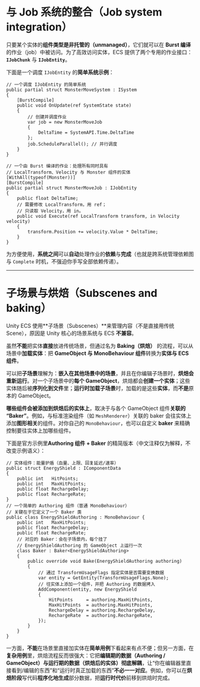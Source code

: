 # 与 Job 系统的整合（Job system integration）

只要某个实体的**组件类型是非托管的（unmanaged）**，它们就可以在 **Burst 编译**的作业（job）中被访问。为了高效访问实体，ECS 提供了两个专用的作业接口：**`IJobChunk`** 与 **`IJobEntity`**。

下面是一个调度 `IJobEntity` 的**简单系统示例**：

```
// 一个调度 IJobEntity 的简单系统 
public partial struct MonsterMoveSystem : ISystem 
{
	[BurstCompile]
	public void OnUpdate(ref SystemState state)     
	{         
		// 创建并调度作业         
		var job = new MonsterMoveJob 
		{             
			DeltaTime = SystemAPI.Time.DeltaTime         
		};         
		job.ScheduleParallel(); // 并行调度     
	} 
}  

// 一个由 Burst 编译的作业：处理所有同时具有 
// LocalTransform、Velocity 与 Monster 组件的实体 
[WithAll(typeof(Monster))] 
[BurstCompile] 
public partial struct MonsterMoveJob : IJobEntity 
{     
	public float DeltaTime;      
	// 需要修改 LocalTransform，用 ref；     
	// 只读取 Velocity，用 in。     
	public void Execute(ref LocalTransform transform, in Velocity velocity)
	{         
		transform.Position += velocity.Value * DeltaTime;     
	} 
}
```

为方便使用，**系统之间**可以**自动**处理作业的**依赖**与**完成**（也就是跨系统管理依赖图与 `Complete` 时机，不强迫你手写全部依赖传递）。

---

# 子场景与烘焙（Subscenes and baking）

Unity ECS 使用**子场景（Subscenes）**来管理内容（不是直接用传统 Scene），原因是 Unity 核心的场景系统与 ECS **不兼容**。

虽然**不能**把实体**直接**放进传统场景，但通过名为 **Baking（烘焙）** 的流程，可以从场景中**加载实体**：把 **GameObject 与 MonoBehaviour 组件**转换为**实体与 ECS 组件**。

可以把**子场景**理解为：**嵌入在其他场景中的场景**，并且在你编辑子场景时，**烘焙会重新运行**。对一个子场景中的**每个 GameObject**，烘焙都会**创建一个实体**；这些实体随后被**序列化到文件**里；**运行时加载子场景**时，加载的是这些**实体**，而**不是**原本的 GameObject。

**哪些组件会被添加到烘焙后的实体上**，取决于与各个 GameObject 组件**关联的 “Baker”**。例如，与标准渲染组件（如 `MeshRenderer`）关联的 baker 会往实体上添加**图形相关**的组件。对你自己的 `MonoBehaviour`，也可以自定义 **baker** 来精确控制要往实体上加哪些组件。

下面是官方示例里**Authoring 组件 + Baker** 的精简版本（中文注释仅为解释，不改变示例语义）：

```
// 实体组件：能量护盾（血量、上限、回复延迟/速率） 
public struct EnergyShield : IComponentData 
{     
	public int   HitPoints;     
	public int   MaxHitPoints;     
	public float RechargeDelay;     
	public float RechargeRate; 
}  
// 一个简单的 Authoring 组件（普通 MonoBehaviour） 
// 关键在于它定义了一个 Baker 类 
public class EnergyShieldAuthoring : MonoBehaviour {     
	public int   MaxHitPoints;     
	public float RechargeDelay;     
	public float RechargeRate;      
	// 对应的 Baker：会在子场景内，每个挂了     
	// EnergyShieldAuthoring 的 GameObject 上运行一次     
	class Baker : Baker<EnergyShieldAuthoring>     
	{         
		public override void Bake(EnergyShieldAuthoring authoring)         
		{             
			// 通过 TransformUsageFlags 指定实体是否需要变换数据             
			var entity = GetEntity(TransformUsageFlags.None);              
			// 往实体上添加一个组件，并把 Authoring 的数据拷入             
			AddComponent(entity, new EnergyShield             
			{                 
				HitPoints     = authoring.MaxHitPoints,                 
				MaxHitPoints  = authoring.MaxHitPoints,                 
				RechargeDelay = authoring.RechargeDelay,                 
				RechargeRate  = authoring.RechargeRate,             
			});         
		}     
	} 
}
```

一方面，**不能**在场景里直接加实体在**简单用例**下看起来有点不便；但另一方面，在**复杂用例**里，烘焙流程反而很强大：它把**编辑期的数据（Authoring / GameObject）**与**运行期的数据（烘焙后的实体）**彻底**解耦**，让“你在编辑器里直接看到/编辑的东西”和“运行时真正加载的东西”**不必一一对应**。例如，你可以在**烘焙阶段**写代码**程序化地生成**部分数据，把**运行时代价**前移到烘焙时完成。